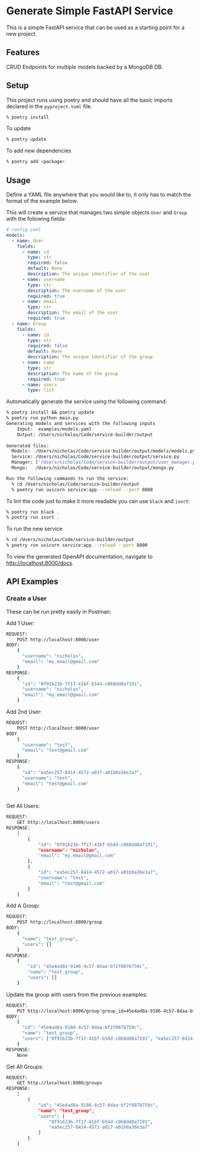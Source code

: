 # Generate Simple FastAPI Service

This is a simple FastAPI service that can be used as a starting point for a new project.

## Features

CRUD Endpoints for multiple models 
backed by a MongoDB DB.

## Setup

This project runs using poetry and should have all the basic imports declared in the `pyproject.toml` file.

```bash
% poetry install
```

To update 
```bash
% poetry update
```

To add new dependencies
```bash
% poetry add <package>
```

## Usage

Define a YAML file anywhere that you would like to, it only has to match the format of the example below.

This will create a service that manages two simple objects `User` and `Group` with the following fields:
```yaml
# config.yaml
models:
  - name: User
    fields:
      - name: id
        type: str
        required: false
        default: None
        description: The unique identifier of the user
      - name: username
        type: str
        description: The username of the user
        required: true
      - name: email
        type: str
        description: The email of the user
        required: true
  - name: Group
    fields:
      - name: id
        type: str
        required: false
        default: None
        description: The unique identifier of the group
      - name: name
        type: str
        description: The name of the group
        required: true
      - name: users
        type: list
```

Automatically generate the service using the following command:
```bash
% poetry install && poetry update
% poetry run python main.py
Generating models and services with the following inputs
    Input:  examples/models.yaml
    Output: /Users/nicholas/Code/service-builder/output
    
Generated files:
  Models:  /Users/nicholas/Code/service-builder/output/models/models.py
  Service: /Users/nicholas/Code/service-builder/output/service.py
  Manager: ['/Users/nicholas/Code/service-builder/output/user_manager.py', '/Users/nicholas/Code/service-builder/output/group_manager.py']
  Mongo:   /Users/nicholas/Code/service-builder/output/mongo.py

Run the following commands to run the service:
  % cd /Users/nicholas/Code/service-builder/output
  % poetry run uvicorn service:app --reload --port 8000
```

To lint the code just to make it more readable you can use `black` and `isort`:
```bash
% poetry run black .
% poetry run isort .
```

To run the new service 
```bash
% cd /Users/nicholas/Code/service-builder/output
% poetry run uvicorn service:app --reload --port 8000
```

To view the generated OpenAPI documentation, navigate to [http://localhost:8000/docs](http://localhost:8000/docs).

## API Examples

### Create a User

These can be run pretty easily in Postman:

Add 1 User:
```bash
REQUEST: 
    POST http://localhost:8000/user
BODY: 
    {
      "username": "nicholas",
      "email": "my.email@gmail.com"
    }
RESPONSE:
    {
      "id": "0f91623b-7f17-41bf-b54d-c068dd8a7191",
      "username": "nicholas",
      "email": "my.email@gmail.com"
    }
```

Add 2nd User:
```bash
REQUEST: 
    POST http://localhost:8000/user
BODY
    {
      "username": "test",
      "email": "test@gmail.com"
    }
RESPONSE:
    {
      "id": "ea5ec257-8414-4572-a017-a01b0a36e3a7",
      "username": "test",
      "email": "test@gmail.com"
    }
    
```

Get All Users:
```bash
REQUEST: 
    GET http://localhost:8000/users
RESPONSE:
    [
        {
            "id": "0f91623b-7f17-41bf-b54d-c068dd8a7191",
            "username": "nicholas",
            "email": "my.email@gmail.com"
        },
        {
            "id": "ea5ec257-8414-4572-a017-a01b0a36e3a7",
            "username": "test",
            "email": "test@gmail.com"
        }
    ]
```

Add A Group:
```bash
REQUEST: 
    POST http://localhost:8000/group
BODY:
    {
      "name": "test_group",
      "users": []
    }
RESPONSE:
    {
        "id": "45e4ad8a-9186-4c57-8daa-bf2f0876759c",
        "name": "test_group",
        "users": []
    }
```

Update the group with users from the previous examples:
```bash
REQUEST: 
    PUT http://localhost:8000/group?group_id=45e4ad8a-9186-4c57-8daa-bf2f0876759c
BODY:
    {
      "id": "45e4ad8a-9186-4c57-8daa-bf2f0876759c",
      "name": "test_group",
      "users": ["0f91623b-7f17-41bf-b54d-c068dd8a7191", "ea5ec257-8414-4572-a017-a01b0a36e3a7"]
    }
RESPONSE:
    None
```

Get All Groups:
```bash
REQUEST: 
    GET http://localhost:8000/groups
RESPONSE:
    [
        {
            "id": "45e4ad8a-9186-4c57-8daa-bf2f0876759c",
            "name": "test_group",
            "users": [
                "0f91623b-7f17-41bf-b54d-c068dd8a7191",
                "ea5ec257-8414-4572-a017-a01b0a36e3a7"
            ]
        }
    ]
```